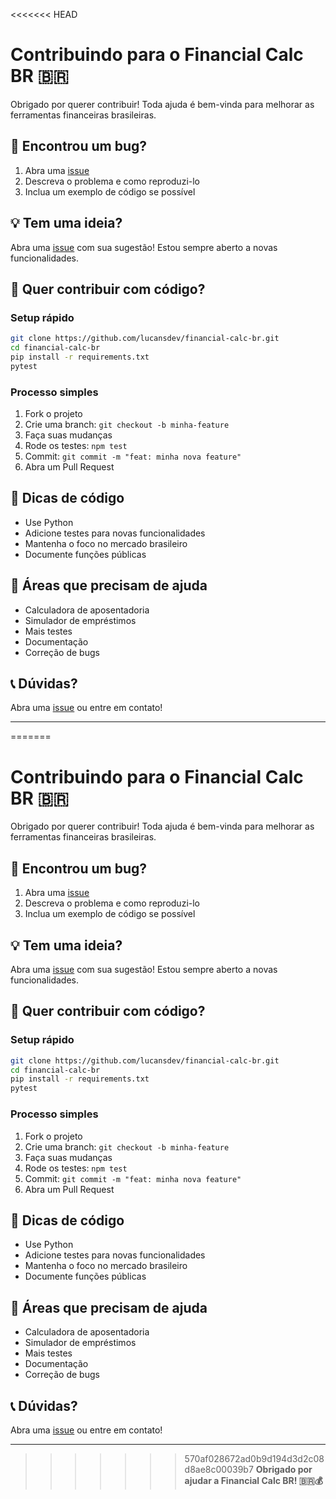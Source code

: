 <<<<<<< HEAD
# Contribuindo para o Financial Calc BR 🇧🇷

Obrigado por querer contribuir! Toda ajuda é bem-vinda para melhorar as ferramentas financeiras brasileiras.

## 🐛 Encontrou um bug?

1. Abra uma [issue](https://github.com/lucansdev/financial-calc-br/issues) 
2. Descreva o problema e como reproduzi-lo
3. Inclua um exemplo de código se possível

## 💡 Tem uma ideia?

Abra uma [issue](https://github.com/lucansdev/financial-calc-br/issues) com sua sugestão! Estou sempre aberto a novas funcionalidades.

## 🔧 Quer contribuir com código?

### Setup rápido
```bash
git clone https://github.com/lucansdev/financial-calc-br.git
cd financial-calc-br
pip install -r requirements.txt
pytest
```

### Processo simples
1. Fork o projeto
2. Crie uma branch: `git checkout -b minha-feature`
3. Faça suas mudanças
4. Rode os testes: `npm test`
5. Commit: `git commit -m "feat: minha nova feature"`
6. Abra um Pull Request

## 📝 Dicas de código

- Use Python
- Adicione testes para novas funcionalidades
- Mantenha o foco no mercado brasileiro
- Documente funções públicas

## 🎯 Áreas que precisam de ajuda

- Calculadora de aposentadoria
- Simulador de empréstimos  
- Mais testes
- Documentação
- Correção de bugs

## 📞 Dúvidas?

Abra uma [issue](https://github.com/lucansdev/financial-calc-br/issues) ou entre em contato!

---

=======
# Contribuindo para o Financial Calc BR 🇧🇷

Obrigado por querer contribuir! Toda ajuda é bem-vinda para melhorar as ferramentas financeiras brasileiras.

## 🐛 Encontrou um bug?

1. Abra uma [issue](https://github.com/lucansdev/financial-calc-br/issues) 
2. Descreva o problema e como reproduzi-lo
3. Inclua um exemplo de código se possível

## 💡 Tem uma ideia?

Abra uma [issue](https://github.com/lucansdev/financial-calc-br/issues) com sua sugestão! Estou sempre aberto a novas funcionalidades.

## 🔧 Quer contribuir com código?

### Setup rápido
```bash
git clone https://github.com/lucansdev/financial-calc-br.git
cd financial-calc-br
pip install -r requirements.txt
pytest
```

### Processo simples
1. Fork o projeto
2. Crie uma branch: `git checkout -b minha-feature`
3. Faça suas mudanças
4. Rode os testes: `npm test`
5. Commit: `git commit -m "feat: minha nova feature"`
6. Abra um Pull Request

## 📝 Dicas de código

- Use Python
- Adicione testes para novas funcionalidades
- Mantenha o foco no mercado brasileiro
- Documente funções públicas

## 🎯 Áreas que precisam de ajuda

- Calculadora de aposentadoria
- Simulador de empréstimos  
- Mais testes
- Documentação
- Correção de bugs

## 📞 Dúvidas?

Abra uma [issue](https://github.com/lucansdev/financial-calc-br/issues) ou entre em contato!

---

>>>>>>> 570af028672ad0b9d194d3d2c08d8ae8c00039b7
**Obrigado por ajudar a Financial Calc BR! 🇧🇷💰**